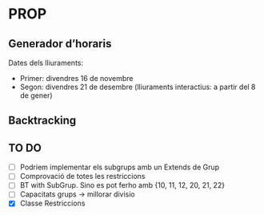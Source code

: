 # PROP
## Generador d’horaris
Dates dels lliuraments:
- Primer: divendres 16 de novembre
- Segon: divendres 21 de desembre (lliuraments interactius: a partir del 8 de gener)

## Backtracking

## TO DO
- [ ] Podriem implementar els subgrups amb un Extends de Grup
- [ ] Comprovació de totes les restriccions
- [ ] BT with SubGrup. Sino es pot ferho amb {10, 11, 12, 20, 21, 22}
- [ ] Capacitats grups -> millorar divisio
- [x] Classe Restriccions 
